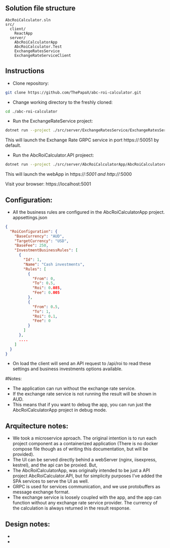 ## Solution file structure

```
AbcRoiCalculator.sln
src/
  client/
    ReactApp
  server/
    AbcRoiCalculatorApp
    AbcRoiCalculator.Test
    ExchangeRatesService
    ExchangeRateServiceClient
```  

## Instructions
* Clone repository: 
```sh
git clone https://github.com/ThePapaX/abc-roi-calculator.git
```
* Change working directory to the freshly cloned:
```sh
cd ./abc-roi-calculator
```
* Run the ExchangeRateService project:
```sh
dotnet run --project ./src/server/ExchangeRatesService/ExchangeRatesService.csproj
```
This will launch the Exchange Rate GRPC service in port https://:50051 by default.

* Run the AbcRoiCalculator.API projeect:
```sh
dotnet run --project ./src/server/AbcRoiCalculatorApp/AbcRoiCalculatorApp.csproj
```
This will launch the webApp in https://*:5001 and http://*:5000

Visit your browser: https://localhost:5001

## Configuration:
* All the business rules are configured in the AbcRoiCalculatorApp project. appsettings.json
```json
{
  "RoiConfiguration": {
    "BaseCurrency": "AUD",
    "TargetCurrency": "USD",
    "BaseFee": 250,
    "InvestmentBusinessRules": [
      {
        "Id": 1,
        "Name": "Cash investments",
        "Rules": [
          {
            "From": 0,
            "To": 0.5,
            "Roi": 0.085,
            "Fee": 0.005
          },
          {
            "From": 0.5,
            "To": 1,
            "Roi": 0.1,
            "Fee": 0
          }
        ]
      }, 
      ....
    ]
  }
}
```
* On load the client will send an API request to /api/roi to read these settings and business investments options available.

#Notes:
- The application can run without the exchange rate service.
- If the exchange rate service is not running the result will be shown in AUD.
- This means that if you want to debug the app, you can run just the AbcRoiCalculatorApp project in debug mode.

## Arquitecture notes:
- We took a microservice aproach. The original intention is to run each project component as a containerized application (There is no docker compose file though as of writing this documentation, but will be provided). 
- The UI can be served directly behind a webServer (nginx, iisexpress, kestrel), and the api can be proxied. But,
- The AbcRoiCalculatorApp, was originally intended to be just a API project AbcRoiCalculator.API, but for simplicity purposes I've added the SPA services to serve the UI as well.
- GRPC is used for services communication, and we use protobuffers as message exchange format.
- The exchange service is loosely coupled with the app, and the app can function without any exchange rate service provider. The currency of the calculation is always returned in the result response.

## Design notes:
- <WIP>
-
